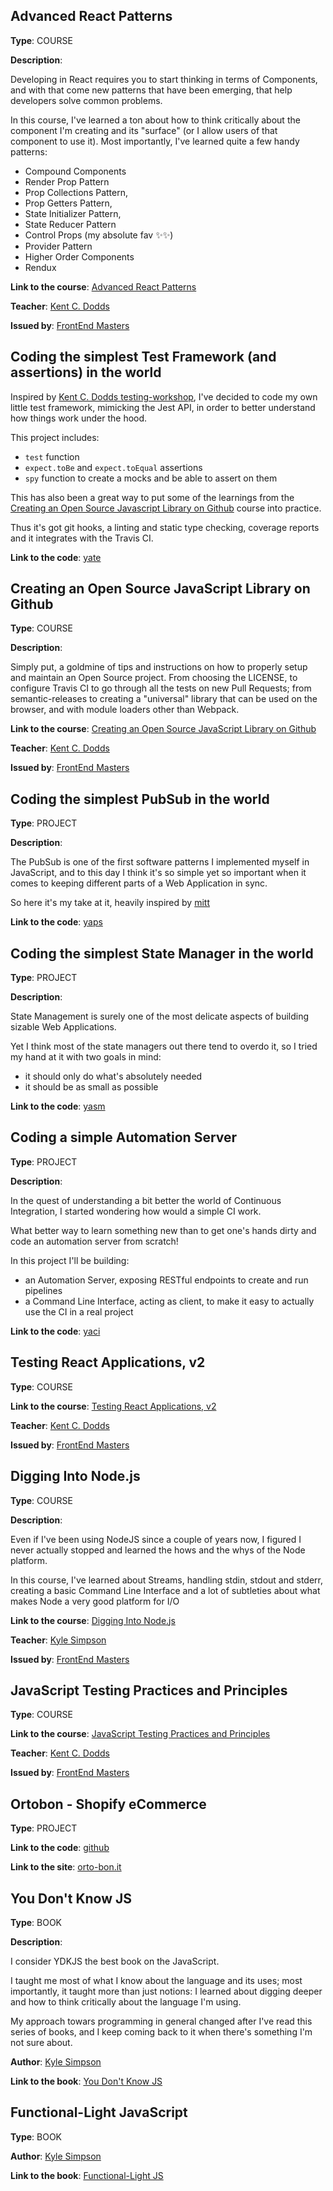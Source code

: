 ## Advanced React Patterns

**Type**: COURSE 

**Description**:

Developing in React requires you to start thinking in terms of Components, and with that come new patterns that have been emerging, that help developers solve common problems.

In this course, I've learned a ton about how to think critically about the component I'm creating and its "surface" (or I allow users of that component to use it). Most importantly, I've learned quite a few handy patterns:

- Compound Components
- Render Prop Pattern
- Prop Collections Pattern, 
- Prop Getters Pattern, 
- State Initializer Pattern, 
- State Reducer Pattern
- Control Props (my absolute fav ✨✨)
- Provider Pattern
- Higher Order Components
- Rendux

**Link to the course**: [Advanced React Patterns](https://frontendmasters.com/courses/advanced-react-patterns/) 

**Teacher**: [Kent C. Dodds](https://kentcdodds.com/)

**Issued by**: [FrontEnd Masters](https://frontendmasters.com)

## Coding the simplest Test Framework (and assertions) in the world

Inspired by [Kent C. Dodds testing-workshop](https://github.com/kentcdodds/testing-workshop), I've decided to code my own little test framework, mimicking the Jest API, in order to better understand how things work under the hood.

This project includes:

- `test` function
- `expect.toBe` and `expect.toEqual` assertions
- `spy` function to create a mocks and be able to assert on them

This has also been a great way to put some of the learnings from the [Creating an Open Source Javascript Library on Github](#creating-an-open-source-javascript-library-on-github) course into practice. 

Thus it's got git hooks, a linting and static type checking, coverage reports and it integrates with the Travis CI.

**Link to the code**: [yate](https://github.com/mendaomn/yate)

## Creating an Open Source JavaScript Library on Github

**Type**: COURSE 

**Description**:

Simply put, a goldmine of tips and instructions on how to properly setup and maintain an Open Source project. From choosing the LICENSE, to configure Travis CI to go through all the tests on new Pull Requests; from semantic-releases to creating a "universal" library that can be used on the browser, and with module loaders other than Webpack.

**Link to the course**: [Creating an Open Source JavaScript Library on Github](https://frontendmasters.com/courses/open-source/) 

**Teacher**: [Kent C. Dodds](https://kentcdodds.com/)

**Issued by**: [FrontEnd Masters](https://frontendmasters.com)

## Coding the simplest PubSub in the world

**Type**: PROJECT

**Description**:

The PubSub is one of the first software patterns I implemented myself in JavaScript, and to this day I think it's so simple yet so important when it comes to keeping different parts of a Web Application in sync.

So here it's my take at it, heavily inspired by [mitt](https://github.com/developit/mitt)

**Link to the code**: [yaps](https://github.com/mendaomn/yaps)

## Coding the simplest State Manager in the world

**Type**: PROJECT

**Description**:

State Management is surely one of the most delicate aspects of building sizable Web Applications. 

Yet I think most of the state managers out there tend to overdo it, so I tried my hand at it with two goals in mind:

- it should only do what's absolutely needed
- it should be as small as possible

**Link to the code**: [yasm](https://github.com/mendaomn/yasm)

## Coding a simple Automation Server

**Type**: PROJECT

**Description**:

In the quest of understanding a bit better the world of Continuous Integration, I started wondering how would a simple CI work. 

What better way to learn something new than to get one's hands dirty and code an automation server from scratch!

In this project I'll be building:

 - an Automation Server, exposing RESTful endpoints to create and run pipelines
 - a Command Line Interface, acting as client, to make it easy to actually use the CI in a real project

**Link to the code**: [yaci](https://github.com/mendaomn/yaci)

## Testing React Applications, v2

**Type**: COURSE 

**Link to the course**: [Testing React Applications, v2](https://frontendmasters.com/courses/testing-react/) 

**Teacher**: [Kent C. Dodds](https://kentcdodds.com/)

**Issued by**: [FrontEnd Masters](https://frontendmasters.com)

## Digging Into Node.js

**Type**: COURSE 

**Description**:

Even if I've been using NodeJS since a couple of years now, I figured I never actually stopped and learned the hows and the whys of the Node platform. 

In this course, I've learned about Streams, handling stdin, stdout and stderr, creating a basic Command Line Interface and a lot of subtleties about what makes Node a very good platform for I/O

**Link to the course**: [Digging Into Node.js](https://frontendmasters.com/courses/digging-into-node/)

**Teacher**: [Kyle Simpson](https://github.com/getify)

**Issued by**: [FrontEnd Masters](https://frontendmasters.com)

## JavaScript Testing Practices and Principles

**Type**: COURSE 

**Link to the course**: [JavaScript Testing Practices and Principles](https://frontendmasters.com/courses/testing-practices-principles) 

**Teacher**: [Kent C. Dodds](https://kentcdodds.com/)

**Issued by**: [FrontEnd Masters](https://frontendmasters.com)

## Ortobon - Shopify eCommerce

**Type**: PROJECT

**Link to the code**: [github](https://github.com/mendaomn/Ortobon)

**Link to the site**: [orto-bon.it](http://www.orto-bon.it)

## You Don't Know JS

**Type**: BOOK

**Description**:

I consider YDKJS the best book on the JavaScript.

I taught me most of what I know about the language and its uses; most importantly, it taught more than just notions: I learned about digging deeper and how to think critically about the language I'm using.

My approach towars programming in general changed after I've read this series of books, and I keep coming back to it when there's something I'm not sure about.

**Author**: [Kyle Simpson](https://github.com/getify)

**Link to the book**: [You Don't Know JS](https://github.com/getify/You-Dont-Know-JS) 

## Functional-Light JavaScript

**Type**: BOOK

**Author**: [Kyle Simpson](https://github.com/getify)

**Link to the book**: [Functional-Light JS](https://github.com/getify/Functional-Light-JS) 
